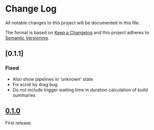 # Change Log
All notable changes to this project will be documented in this file.

The format is based on [Keep a Changelog](http://keepachangelog.com/)
and this project adheres to [Semantic Versioning](http://semver.org/).

## [0.1.1]

### Fixed
- Also show pipelines in 'unknown' state
- Fix scroll by drag bug
- Do not include trigger waiting time in duration calculation of build summaries

## [0.1.0]
First release.

[Unreleased]: https://github.com/sroidl/lambda-ui/compare/lambdaui-0.1.0...HEAD
[0.1.0]: https://github.com/sroidl/lambda-ui/compare/0.1.0...0.1.0
